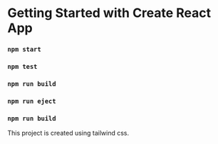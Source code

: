 # Getting Started with Create React App

### `npm start`

### `npm test`

### `npm run build`

### `npm run eject`

### `npm run build`

This project is created using tailwind css.
